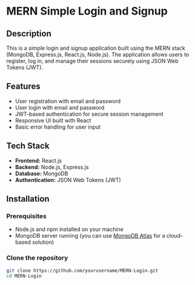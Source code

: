 # MERN Simple Login and Signup

## Description

This is a simple login and signup application built using the MERN stack (MongoDB, Express.js, React.js, Node.js). The application allows users to register, log in, and manage their sessions securely using JSON Web Tokens (JWT).

## Features

- User registration with email and password
- User login with email and password
- JWT-based authentication for secure session management
- Responsive UI built with React
- Basic error handling for user input

## Tech Stack

- **Frontend:** React.js
- **Backend:** Node.js, Express.js
- **Database:** MongoDB
- **Authentication:** JSON Web Tokens (JWT)

## Installation

### Prerequisites

- Node.js and npm installed on your machine
- MongoDB server running (you can use [MongoDB Atlas](https://www.mongodb.com/cloud/atlas) for a cloud-based solution)

### Clone the repository

```bash
git clone https://github.com/yourusername/MERN-Login.git
cd MERN-Login
